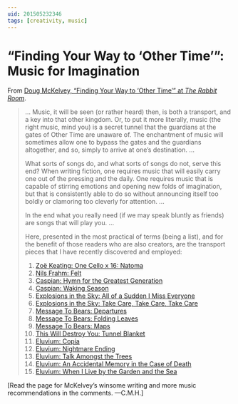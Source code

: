 ```yaml
---
uid: 201505232346
tags: [creativity, music]
---
```


# “Finding Your Way to ‘Other Time’”: Music for Imagination

From [Doug McKelvey, “Finding Your Way to ‘Other Time’” at *The Rabbit Room*](http://www.rabbitroom.com/2015/05/finding-your-way-to-other-time/).

> … Music, it will be seen (or rather heard) then, is both a transport, and a key into that other kingdom. Or, to put it more literally, music (the right music, mind you) is a secret tunnel that the guardians at the gates of Other Time are unaware of. The enchantment of music will sometimes allow one to bypass the gates and the guardians altogether, and so, simply to arrive at one’s destination. …
> 
> What sorts of songs do, and what sorts of songs do not, serve this end? When writing fiction, one requires music that will easily carry one out of the pressing and the daily. One requires music that is capable of stirring emotions and opening new folds of imagination, but that is consistently able to do so without announcing itself too boldly or clamoring too cleverly for attention. …
> 
> In the end what you really need (if we may speak bluntly as friends) are songs that will play you. …
> 
> Here, presented in the most practical of terms (being a list), and for the benefit of those readers who are also creators, are the transport pieces that I have recently discovered and employed:
> 
> 1. [Zoë Keating: One Cello x 16: Natoma](http://music.zoekeating.com/album/one-cello-x-16-natoma)
> 2. [Nils Frahm: Felt](http://www.erasedtapes.com/store/index/eratp033)
> 3. [Caspian: Hymn for the Greatest Generation](https://caspiantheband.bandcamp.com/album/hymn-for-the-greatest-generation)
> 4. [Caspian: Waking Season](http://caspiantheband.bandcamp.com/album/waking-season)
> 5. [Explosions in the Sky: All of a Sudden I Miss Everyone](http://explosionsinthesky.bandcamp.com/album/all-of-a-sudden-i-miss-everyone)
> 6. [Explosions in the Sky: Take Care, Take Care, Take Care](http://explosionsinthesky.bandcamp.com/album/take-care-take-care-take-care)
> 7. [Message To Bears: Departures](http://messagetobears.com/album/departures)
> 8. [Message To Bears: Folding Leaves](http://messagetobears.com/album/folding-leaves)
> 9. [Message To Bears: Maps](http://messagetobears.com/album/maps)
> 10. [This Will Destroy You: Tunnel Blanket](https://thiswilldestroyyou.bandcamp.com/album/tunnel-blanket)
> 11. [Eluvium: Copia](http://eluvium.bandcamp.com/album/copia)
> 12. [Eluvium: Nightmare Ending](http://eluvium.bandcamp.com/album/nightmare-ending)
> 13. [Eluvium: Talk Amongst the Trees](http://eluvium.bandcamp.com/album/talk-amongst-the-trees)
> 14. [Eluvium: An Accidental Memory in the Case of Death](http://eluvium.bandcamp.com/album/an-accidental-memory-in-the-case-of-death)
> 15. [Eluvium: When I Live by the Garden and the Sea](http://eluvium.bandcamp.com/album/when-i-live-by-the-garden-and-the-sea)

[Read the page for McKelvey’s winsome writing and more music recommendations in the comments. —C.M.H.]
